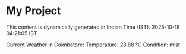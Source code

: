 # My Project

This content is dynamically generated in Indian Time (IST): 2025-10-18 04:21:05 IST


Current Weather in Coimbatore:
Temperature: 23.88 °C
Condition: mist
